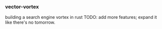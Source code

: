 ### vector-vortex
building a search engine vortex in rust
TODO:  add more features; 
expand it like there's no tomorrow.  
